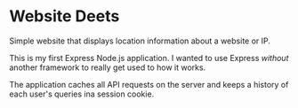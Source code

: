 # Website Deets
Simple website that displays location information about a website or IP.

This is my first Express Node.js application. I wanted to use Express *without* another framework to really get used to how it works.

The application caches all API requests on the server and keeps a history of each user's queries ina session cookie.
